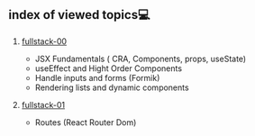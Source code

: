## index of viewed topics💻

1. [fullstack-00](./fullstack-00/)

    - JSX Fundamentals ( CRA, Components, props, useState)
    - useEffect and Hight Order Components
    - Handle inputs and forms (Formik)
    - Rendering lists and dynamic components

2. [fullstack-01](./fullstack-01/)

    - Routes (React Router Dom)